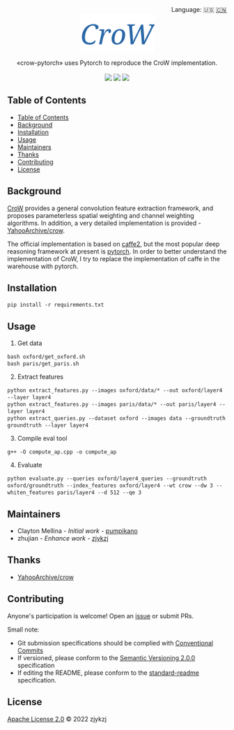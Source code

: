 <div align="right">
  Language:
    🇺🇸
  <a title="Chinese" href="./README.zh-CN.md">🇨🇳</a>
</div>

 <div align="center"><a title="" href="https://github.com/zjykzj/crow-pytorch"><img align="center" src="./imgs/CroW.png"></a></div>

<p align="center">
  «crow-pytorch» uses Pytorch to reproduce the CroW implementation.
<br>
<br>
  <a href="https://github.com/RichardLitt/standard-readme"><img src="https://img.shields.io/badge/standard--readme-OK-green.svg?style=flat-square"></a>
  <a href="https://conventionalcommits.org"><img src="https://img.shields.io/badge/Conventional%20Commits-1.0.0-yellow.svg"></a>
  <a href="http://commitizen.github.io/cz-cli/"><img src="https://img.shields.io/badge/commitizen-friendly-brightgreen.svg"></a>
</p>

## Table of Contents

- [Table of Contents](#table-of-contents)
- [Background](#background)
- [Installation](#installation)
- [Usage](#usage)
- [Maintainers](#maintainers)
- [Thanks](#thanks)
- [Contributing](#contributing)
- [License](#license)

## Background

[CroW](https://arxiv.org/abs/1512.04065) provides a general convolution feature extraction framework, and proposes parameterless spatial weighting and channel weighting algorithms. In addition, a very detailed implementation is provided - [YahooArchive/crow](https://github.com/YahooArchive/crow).

The official implementation is based on [caffe2](https://caffe2.ai/), but the most popular deep reasoning framework at present is [pytorch](http://caffe.berkeleyvision.org/). In order to better understand the implementation of CroW, I try to replace the implementation of caffe in the warehouse with pytorch.

## Installation

```shell
pip install -r requirements.txt
```

## Usage

1. Get data

```shell
bash oxford/get_oxford.sh
bash paris/get_paris.sh
```

2. Extract features

```shell
python extract_features.py --images oxford/data/* --out oxford/layer4 --layer layer4
python extract_features.py --images paris/data/* --out paris/layer4 --layer layer4
python extract_queries.py --dataset oxford --images data --groundtruth groundtruth --layer layer4
```

3. Compile eval tool

```shell
g++ -O compute_ap.cpp -o compute_ap
```

4. Evaluate

```shell
python evaluate.py --queries oxford/layer4_queries --groundtruth oxford/groundtruth --index_features oxford/layer4 --wt crow --dw 3 --whiten_features paris/layer4 --d 512 --qe 3
```

## Maintainers

* Clayton Mellina - *Initial work* - [pumpikano](https://github.com/pumpikano)
* zhujian - *Enhance work* - [zjykzj](https://github.com/zjykzj)

## Thanks

* [YahooArchive/crow](https://github.com/YahooArchive/crow)

## Contributing

Anyone's participation is welcome! Open an [issue](https://github.com/zjykzj/crow-pytorch/issues) or submit PRs.

Small note:

* Git submission specifications should be complied
  with [Conventional Commits](https://www.conventionalcommits.org/en/v1.0.0-beta.4/)
* If versioned, please conform to the [Semantic Versioning 2.0.0](https://semver.org) specification
* If editing the README, please conform to the [standard-readme](https://github.com/RichardLitt/standard-readme)
  specification.

## License

[Apache License 2.0](LICENSE) © 2022 zjykzj